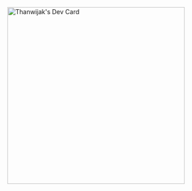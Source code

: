 <a href="https://app.daily.dev/Therdsakrungnap"><img src="https://api.daily.dev/devcards/93d1e791ce534b6f89a2074c26436d77.png?r=uju" width="400" alt="Thanwijak's Dev Card"/></a>


